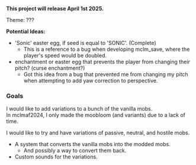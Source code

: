 **This project will release April 1st 2025.**

Theme: ???

**Potential Ideas:**  
- 'Sonic' easter egg, if seed is equal to 'SONIC'. (Complete)
  - This is a reference to a bug when developing mclm_save, where the player's speed would be doubled.
- enchantment or easter egg that prevents the player from changing their pitch? (curse enchantment?)
  - Got this idea from a bug that prevented me from changing my pitch when attempting to add yaw correction to perspective.  

### Goals
I would like to add variations to a bunch of the vanilla mobs.  
In mclmaf2024, I only made the moobloom (and variants) due to a lack of time.

I would like to try and have variations of passive, neutral, and hostile mobs.
- A system that converts the vanilla mobs into the modded mobs.
  - And possibly a way to convert them back.
- Custom sounds for the variations.